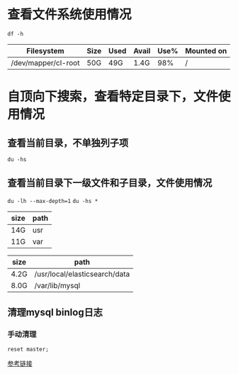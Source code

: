 # 查看文件系统使用情况
`df -h`

| Filesystem | Size | Used | Avail | Use% | Mounted on |
| ---------- | ---- | ---- | ----- | ---- | ---------- |
| /dev/mapper/cl-root |  50G  | 49G | 1.4G | 98% | / |

# 自顶向下搜索，查看特定目录下，文件使用情况
## 查看当前目录，不单独列子项
`du -hs`
## 查看当前目录下一级文件和子目录，文件使用情况
`du -lh --max-depth=1`
`du -hs *`

| size | path |
| ---  | ---- |
| 14G  | usr  |
| 11G  | var  |

| size | path |
| ---  | ---- |
| 4.2G | /usr/local/elasticsearch/data |
| 8.0G | /var/lib/mysql |

## 清理mysql binlog日志
### 手动清理

`reset master;`

[参考链接](https://www.osyunwei.com/archives/9732.html)